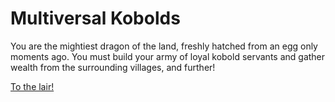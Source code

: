 # Multiversal Kobolds

You are the mightiest dragon of the land, freshly hatched from an egg only moments ago. You must build your army of loyal kobold servants and gather wealth from the surrounding villages, and further!

[To the lair!](./dist/index.html)
